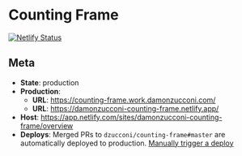 # Counting Frame

[![Netlify Status](https://api.netlify.com/api/v1/badges/601e171a-fd70-4b31-8f64-def4452bc5cf/deploy-status)](https://app.netlify.com/sites/damonzucconi-counting-frame/deploys)

## Meta

- **State**: production
- **Production**:
  - **URL**: https://counting-frame.work.damonzucconi.com/
  - **URL**: https://damonzucconi-counting-frame.netlify.app/
- **Host**: https://app.netlify.com/sites/damonzucconi-counting-frame/overview
- **Deploys**: Merged PRs to `dzucconi/counting-frame#master` are automatically deployed to production. [Manually trigger a deploy](https://app.netlify.com/sites/damonzucconi-counting-frame/deploys)
